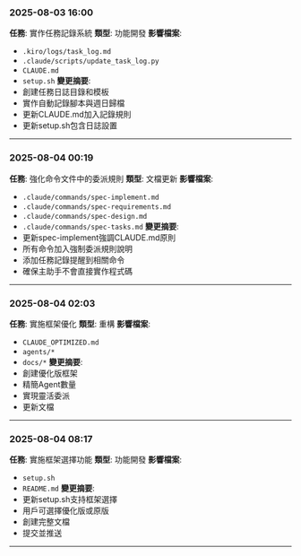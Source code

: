 
### 2025-08-03 16:00
**任務**: 實作任務記錄系統
**類型**: 功能開發
**影響檔案**: 
- `.kiro/logs/task_log.md`
- `.claude/scripts/update_task_log.py`
- `CLAUDE.md`
- `setup.sh`
**變更摘要**: 
- 創建任務日誌目錄和模板
- 實作自動記錄腳本與週日歸檔
- 更新CLAUDE.md加入記錄規則
- 更新setup.sh包含日誌設置

---

### 2025-08-04 00:19
**任務**: 強化命令文件中的委派規則
**類型**: 文檔更新
**影響檔案**: 
- `.claude/commands/spec-implement.md`
- `.claude/commands/spec-requirements.md`
- `.claude/commands/spec-design.md`
- `.claude/commands/spec-tasks.md`
**變更摘要**: 
- 更新spec-implement強調CLAUDE.md原則
- 所有命令加入強制委派規則說明
- 添加任務記錄提醒到相關命令
- 確保主助手不會直接實作程式碼

---

### 2025-08-04 02:03
**任務**: 實施框架優化
**類型**: 重構
**影響檔案**: 
- `CLAUDE_OPTIMIZED.md`
- `agents/*`
- `docs/*`
**變更摘要**: 
- 創建優化版框架
- 精簡Agent數量
- 實現靈活委派
- 更新文檔

---

### 2025-08-04 08:17
**任務**: 實施框架選擇功能
**類型**: 功能開發
**影響檔案**: 
- `setup.sh`
- `README.md`
**變更摘要**: 
- 更新setup.sh支持框架選擇
- 用戶可選擇優化版或原版
- 創建完整文檔
- 提交並推送

---
